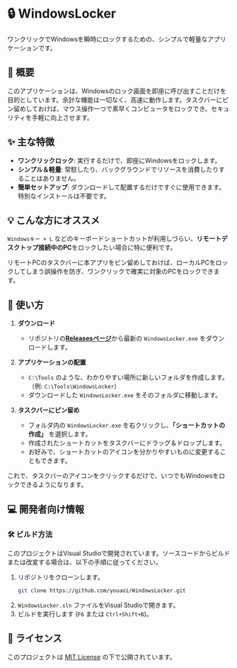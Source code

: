 # 🔒 WindowsLocker

ワンクリックでWindowsを瞬時にロックするための、シンプルで軽量なアプリケーションです。

## 📝 概要

このアプリケーションは、Windowsのロック画面を即座に呼び出すことだけを目的としています。余計な機能は一切なく、高速に動作します。タスクバーにピン留めしておけば、マウス操作一つで素早くコンピュータをロックでき、セキュリティを手軽に向上させます。

## ✨ 主な特徴

* **ワンクリックロック**: 実行するだけで、即座にWindowsをロックします。
* **シンプル＆軽量**: 常駐したり、バックグラウンドでリソースを消費したりすることはありません。
* **簡単セットアップ**: ダウンロードして配置するだけですぐに使用できます。特別なインストールは不要です。

## 💡 こんな方にオススメ

`Windowsキー + L` などのキーボードショートカットが利用しづらい、**リモートデスクトップ接続中のPC**をロックしたい場合に特に便利です。

リモートPCのタスクバーに本アプリをピン留めしておけば、ローカルPCをロックしてしまう誤操作を防ぎ、ワンクリックで確実に対象のPCをロックできます。

## 🚀 使い方

1.  **ダウンロード**
    * リポジトリの[**Releasesページ**](https://github.com/youaoi/WindowsLocker/releases)から最新の `WindowsLocker.exe` をダウンロードします。

2.  **アプリケーションの配置**
    * `C:\Tools` のような、わかりやすい場所に新しいフォルダを作成します。（例: `C:\Tools\WindowsLocker`）
    * ダウンロードした `WindowsLocker.exe` をそのフォルダに移動します。

3.  **タスクバーにピン留め**
    * フォルダ内の `WindowsLocker.exe` を右クリックし、**「ショートカットの作成」** を選択します。
    * 作成されたショートカットをタスクバーにドラッグ＆ドロップします。
    * お好みで、ショートカットのアイコンを分かりやすいものに変更することもできます。

これで、タスクバーのアイコンをクリックするだけで、いつでもWindowsをロックできるようになります。

## 💻 開発者向け情報

### 🛠️ ビルド方法

このプロジェクトはVisual Studioで開発されています。ソースコードからビルドまたは改変する場合は、以下の手順に従ってください。

1.  リポジトリをクローンします。
    ```bash
    git clone https://github.com/youaoi/WindowsLocker.git
    ```
2.  `WindowsLocker.sln` ファイルをVisual Studioで開きます。
3.  ビルドを実行します (`F6` または `Ctrl+Shift+B`)。

## 📜 ライセンス

このプロジェクトは [MIT License](LICENSE) の下で公開されています。
